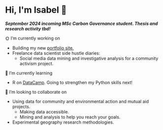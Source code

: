 # Hi, I'm Isabel 👋 
***September 2024 incoming MSc Carbon Governance student. Thesis and research activity tbd!***


🌞 I’m currently working on 
- Building my new [portfolio site.](https://isabeldrummond.ca/)
- Freelance data scientist side hustle diaries:
  - Social media data mining and investigative analysis for a community activism project.
  
🌱 I’m currently learning
- R on [DataCamp](https://www.datacamp.com/portfolio/isabelmdrummond). Going to strengthen my Python skills next!
  
💭 I’m looking to collaborate on
- Using data for community and environmental action and mutual aid projects.
  - Making data accessible.
  - Mining and analysis to help you reach your goals.
- Experimental geography research methodologies.
